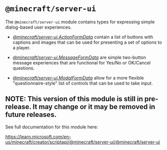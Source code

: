 # `@minecraft/server-ui`

The `@minecraft/server-ui` module contains types for expressing simple dialog-based user experiences.



  * [*@minecraft/server-ui.ActionFormData*](../minecraft/server-ui/ActionFormData.md) contain a list of buttons with captions and images that can be used for presenting a set of options to a player.

  * [*@minecraft/server-ui.MessageFormData*](../minecraft/server-ui/MessageFormData.md) are simple two-button message experiences that are functional for Yes/No or OK/Cancel questions.

  * [*@minecraft/server-ui.ModalFormData*](../minecraft/server-ui/ModalFormData.md) allow for a more flexible "questionnaire-style" list of controls that can be used to take input.

## **NOTE: This version of this module is still in pre-release.  It may change or it may be removed in future releases.**

See full documentation for this module here:

https://learn.microsoft.com/en-us/minecraft/creator/scriptapi/@minecraft/server-ui/@minecraft/server-ui